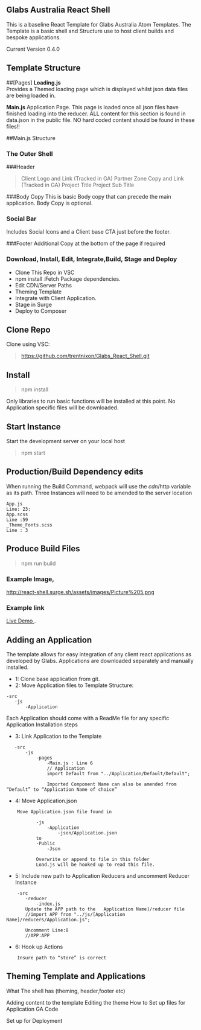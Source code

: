 ## Glabs Australia React Shell

This is a baseline React Template for Glabs Australia Atom Templates.
The Template is a basic shell and Structure use to host client builds and bespoke applications.

Current Version 0.4.0

## Template Structure

##[Pages]
**Loading.js**  
Provides a Themed loading page which is displayed whilst json data files are being loaded in.


**Main.js** Application Page. 
This page is loaded once all json files have finished loading into the reducer.
ALL content for this section is found in data.json in the public file. NO hard coded content should be found in these files!!

##Main.js Structure
> <Outer Shell>
>       <Application>
> </Outer Shell>

### The Outer Shell

###Header
> Client Logo and Link (Tracked in GA)
> Partner Zone Copy and Link (Tracked in GA)
> Project Title
>Project Sub Title

###Body Copy
This is basic Body copy that can precede the main application. Body Copy is optional.

### Social Bar
Includes Social Icons and a Client base CTA just before the footer.

###Footer
Additional Copy at the bottom of the page if required




### Download, Install, Edit, Integrate,Build, Stage and  Deploy

- Clone This Repo in VSC
- npm install :Fetch Package dependencies.
- Edit CDN/Server Paths
- Theming Template
- Integrate with Client Application.
- Stage in Surge
- Deploy to Composer

## Clone Repo

Clone using VSC:
> https://github.com/trentnixon/Glabs_React_Shell.git

## Install
> npm install

Only libraries to run basic functions will be installed at this point. No Application specific files will be downloaded.




## Start Instance

Start the development server on your local host

> npm start


## Production/Build Dependency edits

When running the Build Command, webpack will use the $cdn/$http variable as its path. Three Instances will need to be amended to the server location
```
App.js
Line: 23:
App.scss
Line :59
_Theme_Fonts.scss
Line : 3
```
## Produce Build Files
> npm run build

### Example Image,
http://react-shell.surge.sh/assets/images/Picture%205.png
### Example link
[Live Demo ](http://react-shell.surge.sh/).



## Adding an Application

The template allows for easy integration of any client react applications as developed by Glabs. Applications are downloaded separately and manually installed.
- 1: Clone base application from git.
- 2: Move Application files to Template Structure:
```
-src
   -js
       -Application
```
Each Application should come with a ReadMe file for any specific Application Installation steps

- 3: Link Application to the Template
```
   -src
       -js
           -pages
               -Main.js : Line 6
               // Application
               import Default from "../Application/Default/Default";
  
               Imported Component Name can also be amended from “Default” to “Application Name of choice”
```
- 4: Move Application.json
```
    Move Application.json file found in
          
           -js
               -Application
                   -json/Application.json
           to
           -Public
               -Json

           Overwrite or append to file in this folder
           Load.js will be hooked up to read this file.
```

- 5: Include new path to Application Reducers and uncomment Reducer Instance

```
    -src
       -reducer
           -index.js
       Update the APP path to the   Application Name]/reducer file
       //import APP from "../js/[Application Name]/reducers/Application.js";
  
       Uncomment Line:8
       //APP:APP
```

- 6: Hook up Actions

```
    Insure path to “store” is correct
```







## Theming Template and Applications
What The shell has (theming, header,footer etc)






Adding content to the template
Editing the theme
How to Set up files for Application
GA Code





Set up for Deployment
